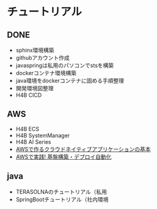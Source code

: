 # チュートリアル
## DONE
- sphinx環境構築
- githubアカウント作成
- javaspringは私用のパソコンでstsを構築
- dockerコンテナ環境構築
- java環境をdockerコンテナに固める手順整理
- 開発環境図整理
- H4B CICD


## AWS
- H4B ECS 
- H4B SystemManager
- H4B AI Series
- [AWSで作るクラウドネイティブアプリケーションの基本](https://news.mynavi.jp/techplus/series/AWS/)
- [AWSで実践! 基盤構築・デプロイ自動化](https://news.mynavi.jp/techplus/series/AWSAuto/)


## java
- TERASOLNAのチュートリアル（私用
- SpringBootチュートリアル（社内環境